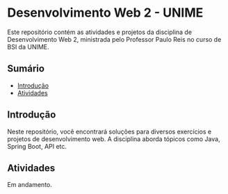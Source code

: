 # Desenvolvimento Web 2 - UNIME

Este repositório contém as atividades e projetos da disciplina de Desenvolvimento Web 2, ministrada pelo Professor Paulo Reis no curso de BSI da UNIME.

## Sumário

- [Introdução](#introdução)
- [Atividades](#atividades)


## Introdução
Neste repositório, você encontrará soluções para diversos exercícios e projetos de desenvolvimento web.
A disciplina aborda tópicos como Java, Spring Boot, API etc.

## Atividades

Em andamento.
